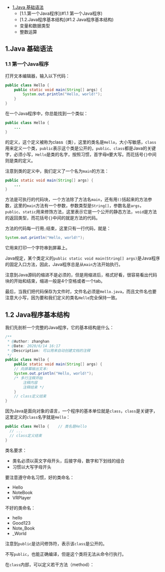 - [1.Java 基础语法]()
  - [1.1.第一个Java程序](#1.1 第一个Java程序)
  - [1.2.Java程序基本结构](#1.2 Java程序基本结构)
  - 变量和数据类型
  - 整数运算

## 1.Java 基础语法

### 1.1 第一个Java程序

打开文本编辑器，输入以下代码：

```java
public class Hello {
	public static void main(String[] args) {
		System.out.println("Hello, world!");
	}
}
```

在一个Java程序中，你总能找到一个类似：

```java
public class Hello {
	...
}
```

的定义，这个定义被称为class（类），这里的类名是`Hello`，大小写敏感，`class`用来定义一个类，`public`表示这个类是公开的，`public`、`class`都是Java的关键字，必须小写，`Hello`是类的名字，按照习惯，首字母`H`要大写。而花括号`{}`中间则是类的定义。

注意到类的定义中，我们定义了一个名为`main`的方法：

```java
public static void main(String[] args) {
	...
}
```

方法是可执行的代码块，一个方法除了方法名`main`，还有用`()`括起来的方法参数，这里的`main`方法有一个参数，参数类型是`String[]`，参数名是`args`，`public`、`static`用来修饰方法，这里表示它是一个公开的静态方法，`void`是方法的返回类型，而花括号`{}`中间的就是方法的代码。

方法的代码每一行用`;`结束，这里只有一行代码，就是：

```java
System.out.println("Hello, world!");
```

它用来打印一个字符串到屏幕上。

Java规定，某个类定义的`public static void main(String[] args)`是Java程序的固定入口方法，因此，Java程序总是从`main`方法开始执行。

注意到Java源码的缩进不是必须的，但是用缩进后，格式好看，很容易看出代码块的开始和结束，缩进一般是4个空格或者一个tab。

最后，当我们把代码保存为文件时，文件名必须是`Hello.java`，而且文件名也要注意大小写，因为要和我们定义的类名`Hello`完全保持一致。

##  1.2 Java程序基本结构

我们先剖析一个完整的Java程序，它的基本结构是什么：

```java
/**
 * @Author: zhanghan
 * @Date: 2020/6/14 16:17
 * @Description: 可以用来自动创建文档的注释
 */
public class Hello {
	public static void main(String[] args) {
	// 向屏幕输出文本:
	System.out.println("Hello, world!");
	/* 多行注释开始
        注释内容
        注释结束 */
	}
	// class定义结束
}
```

因为Java是面向对象的语言，一个程序的基本单位就是`class`，`class`是关键字，这里定义的`class`名字就是`Hello`：

```java
public class Hello {	// 类名是Hello
  // ...
  // class定义结束
}
```

类名要求：

- 类名必须以英文字母开头，后接字母，数字和下划线的组合
- 习惯以大写字母开头

要注意遵守命名习惯，好的类命名：

- Hello
- NoteBook
- VRPlayer

不好的类命名：

- hello
- Good123
- Note_Book
- _World

注意到`public`是访问修饰符，表示该`class`是公开的。

不写`public`，也能正确编译，但是这个类将无法从命令行执行。

在`class`内部，可以定义若干方法（method）：
